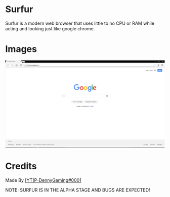 # Surfur

Surfur is a modern web browser that uses little to no CPU or RAM while acting and looking just like google chrome.

# Images

![Home Page](ss.png)

# Credits

Made By [[YT]P-DennyGaming#0001](https://discord.com/users/820680923887566868/)

NOTE: SURFUR IS IN THE ALPHA STAGE AND BUGS ARE EXPECTED!
